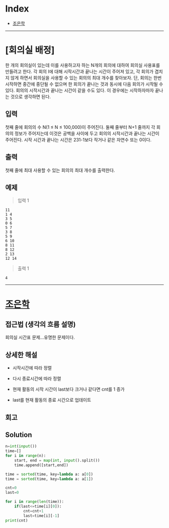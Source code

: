 # Index

+ [조은학](#조은학)

---

# [회의실 배정]

한 개의 회의실이 있는데 이를 사용하고자 하는 N개의 회의에 대하여 회의실 사용표를 만들려고 한다. 각 회의 I에 대해 시작시간과 끝나는 시간이 주어져 있고, 각 회의가 겹치지 않게 하면서 회의실을 사용할 수 있는 회의의 최대 개수를 찾아보자. 단, 회의는 한번 시작하면 중간에 중단될 수 없으며 한 회의가 끝나는 것과 동시에 다음 회의가 시작될 수 있다. 회의의 시작시간과 끝나는 시간이 같을 수도 있다. 이 경우에는 시작하자마자 끝나는 것으로 생각하면 된다.

## 입력
첫째 줄에 회의의 수 N(1 ≤ N ≤ 100,000)이 주어진다. 둘째 줄부터 N+1 줄까지 각 회의의 정보가 주어지는데 이것은 공백을 사이에 두고 회의의 시작시간과 끝나는 시간이 주어진다. 시작 시간과 끝나는 시간은 231-1보다 작거나 같은 자연수 또는 0이다.
## 출력

첫째 줄에 최대 사용할 수 있는 회의의 최대 개수를 출력한다.

## 예제

> 입력 1

```
11
1 4
3 5
0 6
5 7
3 8
5 9
6 10
8 11
8 12
2 13
12 14
```

> 출력 1

```
4
```

---

# [조은학]()

## 접근법 (생각의 흐름 설명)

<!--문제를 풀며 생각의 흐름을 글로 작성-->
회의실 시간표 문제...유명한 문제이다.

## 상세한 해설
- 시작시간에 따라 정렬
- 다시 종료시간에 따라 정렬

- 현재 활동의 시작 시간이 last보다 크거나 같다면 cnt를 1 증가
- last를 현재 활동의 종료 시간으로 업데이트

## 회고

<!--이런 유형은 이렇게 접근하면 좋겠다 (이유와 함께)-->


## Solution

<!--전체 코드 첨부-->

```python
n=int(input())
time=[]
for i in range(n):
    start, end = map(int, input().split())
    time.append([start,end])

time = sorted(time, key=lambda a: a[0])
time = sorted(time, key=lambda a: a[1])

cnt=0
last=0

for i in range(len(time)):
    if(last<=time[i][0]):
        cnt=cnt+1
        last=time[i][-1]
print(cnt)
```
